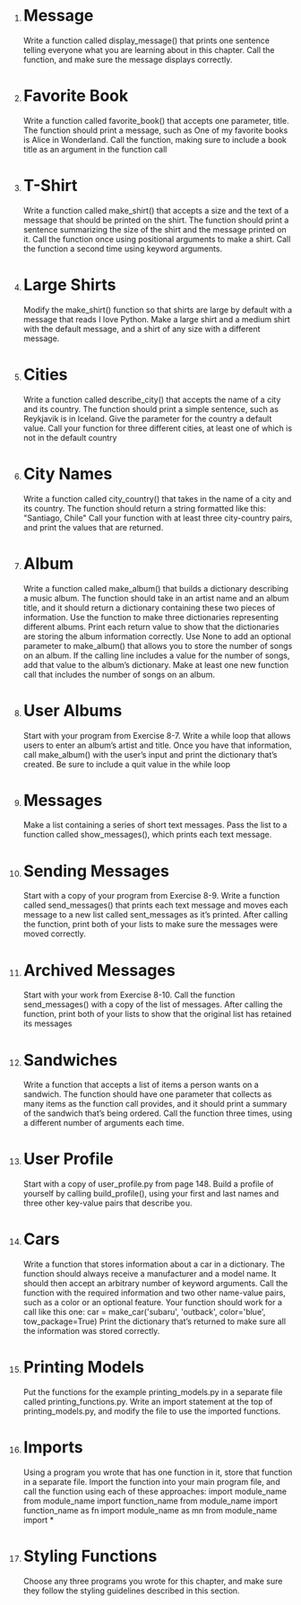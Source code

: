 1. # Message

   Write a function called display_message() that prints one sentence telling everyone what you are learning about in this chapter. Call the
   function, and make sure the message displays correctly.

2. # Favorite Book

   Write a function called favorite_book() that accepts one
   parameter, title. The function should print a message, such as One of my
   favorite books is Alice in Wonderland. Call the function, making sure to
   include a book title as an argument in the function call

3. # T-Shirt

   Write a function called make_shirt() that accepts a size and the
   text of a message that should be printed on the shirt. The function should print a sentence summarizing the size of the shirt and the message printed on it. Call the function once using positional arguments to make a shirt. Call the function a second time using keyword arguments.

4. # Large Shirts

   Modify the make_shirt() function so that shirts are large
   by default with a message that reads I love Python. Make a large shirt and a
   medium shirt with the default message, and a shirt of any size with a different
   message.

5. # Cities

   Write a function called describe_city() that accepts the name of
   a city and its country. The function should print a simple sentence, such as
   Reykjavik is in Iceland. Give the parameter for the country a default value.
   Call your function for three different cities, at least one of which is not in the
   default country

6. # City Names

   Write a function called city_country() that takes in the name
   of a city and its country. The function should return a string formatted like this:
   "Santiago, Chile"
   Call your function with at least three city-country pairs, and print the values
   that are returned.

7. # Album

   Write a function called make_album() that builds a dictionary
   describing a music album. The function should take in an artist name and an
   album title, and it should return a dictionary containing these two pieces of
   information. Use the function to make three dictionaries representing different
   albums. Print each return value to show that the dictionaries are storing the
   album information correctly.
   Use None to add an optional parameter to make_album() that allows you to
   store the number of songs on an album. If the calling line includes a value for
   the number of songs, add that value to the album’s dictionary. Make at least
   one new function call that includes the number of songs on an album.

8. # User Albums

   Start with your program from Exercise 8-7. Write a while
   loop that allows users to enter an album’s artist and title. Once you have that
   information, call make_album() with the user’s input and print the dictionary
   that’s created. Be sure to include a quit value in the while loop

9. # Messages

   Make a list containing a series of short text messages. Pass the
   list to a function called show_messages(), which prints each text message.

10. # Sending Messages

    Start with a copy of your program from Exercise 8-9.
    Write a function called send_messages() that prints each text message and
    moves each message to a new list called sent_messages as it’s printed. After
    calling the function, print both of your lists to make sure the messages were
    moved correctly.

11. # Archived Messages

    Start with your work from Exercise 8-10. Call the function send_messages() with a copy of the list of messages. After calling the function, print both of your lists to show that the original list has retained its messages

12. # Sandwiches

    Write a function that accepts a list of items a person wants
    on a sandwich. The function should have one parameter that collects as many
    items as the function call provides, and it should print a summary of the sandwich that’s being ordered. Call the function three times, using a different number of arguments each time.

13. # User Profile

    Start with a copy of user_profile.py from page 148. Build a
    profile of yourself by calling build_profile(), using your first and last names
    and three other key-value pairs that describe you.

14. # Cars

    Write a function that stores information about a car in a dictionary. The function should always receive a manufacturer and a model name. It
    should then accept an arbitrary number of keyword arguments. Call the function with the required information and two other name-value pairs, such as a
    color or an optional feature. Your function should work for a call like this one:
    car = make_car('subaru', 'outback', color='blue', tow_package=True)
    Print the dictionary that’s returned to make sure all the information was
    stored correctly.

15. # Printing Models

    Put the functions for the example printing_models.py in a
    separate file called printing_functions.py. Write an import statement at the top
    of printing_models.py, and modify the file to use the imported functions.

16. # Imports

    Using a program you wrote that has one function in it, store that
    function in a separate file. Import the function into your main program file, and
    call the function using each of these approaches:
    import module_name
    from module_name import function_name
    from module_name import function_name as fn
    import module_name as mn
    from module_name import \*

17. # Styling Functions
    Choose any three programs you wrote for this chapter,
    and make sure they follow the styling guidelines described in this section.
